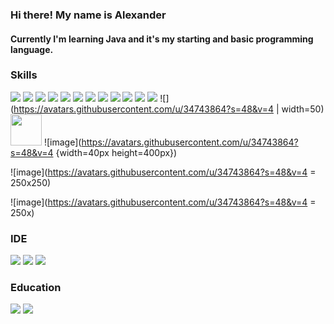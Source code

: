 ### Hi there! My name is Alexander
#### Currently I'm learning Java and it's my starting and basic programming language.





### Skills

![](https://img.shields.io/badge/Java-ED8B00?style=for-the-badge&logo=openjdk&logoColor=white)
![](https://img.shields.io/badge/JavaScript-323330?style=for-the-badge&logo=javascript&logoColor=F7DF1E)
![](https://img.shields.io/badge/HTML5-E34F26?style=for-the-badge&logo=html5&logoColor=white)
![](https://img.shields.io/badge/CSS3-1572B6?style=for-the-badge&logo=css3&logoColor=white)
![](https://img.shields.io/badge/Spring-6DB33F?style=for-the-badge&logo=spring&logoColor=white)
![](https://img.shields.io/badge/Hibernate-59666C?style=for-the-badge&logo=Hibernate&logoColor=white)
![](https://img.shields.io/badge/redis-%23DD0031.svg?&style=for-the-badge&logo=redis&logoColor=white)
![](https://img.shields.io/badge/MySQL-005C84?style=for-the-badge&logo=mysql&logoColor=white)
![](https://img.shields.io/badge/MongoDB-4EA94B?style=for-the-badge&logo=mongodb&logoColor=white)
![](https://img.shields.io/badge/PostgreSQL-316192?style=for-the-badge&logo=postgresql&logoColor=white)
![](https://img.shields.io/badge/GIT-E44C30?style=for-the-badge&logo=git&logoColor=white)
![](https://img.shields.io/badge/Thymeleaf-%23005C0F.svg?logo=Thymeleaf&logoColor=white)
![](https://avatars.githubusercontent.com/u/34743864?s=48&v=4 | width=50)
<img src="https://your-image-url.type](https://avatars.githubusercontent.com/u/34743864?s=48&v=4" width="50" height="50">
![image](https://avatars.githubusercontent.com/u/34743864?s=48&v=4 {width=40px height=400px})

![image](https://avatars.githubusercontent.com/u/34743864?s=48&v=4 = 250x250)

![image](https://avatars.githubusercontent.com/u/34743864?s=48&v=4 = 250x)

### IDE

![](https://img.shields.io/badge/Visual_Studio_Code-0078D4?style=for-the-badge&logo=visual%20studio%20code&logoColor=whit)
![](https://img.shields.io/badge/IntelliJ_IDEA-000000.svg?style=for-the-badge&logo=intellij-idea&logoColor=white)
![](https://github.com/dbeaver/dbeaver/wiki/images/dbeaver-icon-64x64.png](https://avatars.githubusercontent.com/u/34743864?s=200&v=4))

### Education

![](https://img.shields.io/badge/Coursera-0056D2?style=for-the-badge&logo=Coursera&logoColor=white)
![](https://img.shields.io/badge/Udemy-EC5252?style=for-the-badge&logo=Udemy&logoColor=white)






